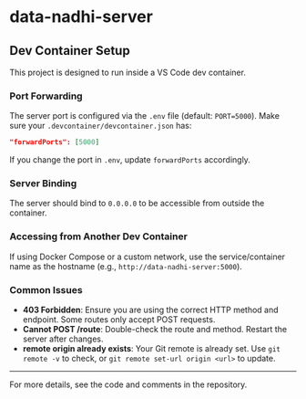 # data-nadhi-server

## Dev Container Setup

This project is designed to run inside a VS Code dev container.

### Port Forwarding
The server port is configured via the `.env` file (default: `PORT=5000`).
Make sure your `.devcontainer/devcontainer.json` has:

```json
"forwardPorts": [5000]
```

If you change the port in `.env`, update `forwardPorts` accordingly.

### Server Binding
The server should bind to `0.0.0.0` to be accessible from outside the container.

### Accessing from Another Dev Container
If using Docker Compose or a custom network, use the service/container name as the hostname (e.g., `http://data-nadhi-server:5000`).

### Common Issues
- **403 Forbidden**: Ensure you are using the correct HTTP method and endpoint. Some routes only accept POST requests.
- **Cannot POST /route**: Double-check the route and method. Restart the server after changes.
- **remote origin already exists**: Your Git remote is already set. Use `git remote -v` to check, or `git remote set-url origin <url>` to update.

---
For more details, see the code and comments in the repository.
